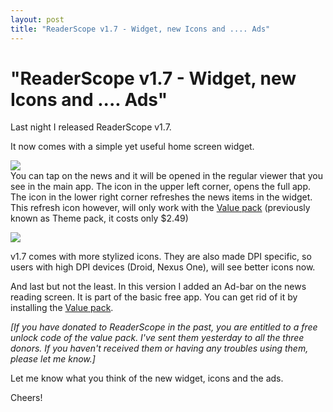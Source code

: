 ```yaml
---
layout: post
title: "ReaderScope v1.7 - Widget, new Icons and .... Ads"
---
```

"ReaderScope v1.7 - Widget, new Icons and .... Ads"
===
Last night I released ReaderScope v1.7\.  
  
It now comes with a simple yet useful home screen widget.  
  

[![](http://4.bp.blogspot.com/_W6UcJjyXr24/S2JWgVi-QyI/AAAAAAAADkU/lN-Ietuq1D0/s320/screenshot1.png)][0]  
You can tap on the news and it will be opened in the regular viewer that you see in the main app. The icon in the upper left corner, opens the full app. The icon in the lower right corner refreshes the news items in the widget. This refresh icon however, will only work with the [Value pack][1] (previously known as Theme pack, it costs only $2.49)  
  

[![](http://3.bp.blogspot.com/_W6UcJjyXr24/S2JWoKMqhCI/AAAAAAAADkc/zV9YPSnWHMg/s320/screenshot2.png)][2]  
  
v1.7 comes with more stylized icons. They are also made DPI specific, so users with high DPI devices (Droid, Nexus One), will see better icons now.  
  
  
  
And last but not the least. In this version I added an Ad-bar on the news reading screen. It is part of the basic free app. You can get rid of it by installing the [Value pack][1].  
  
_\[If you have donated to ReaderScope in the past, you are entitled to a free unlock code of the value pack. I've sent them yesterday to all the three donors. If you haven't received them or having any troubles using them, please let me know.\]_  
  
Let me know what you think of the new widget, icons and the ads.  
  
Cheers!

[0]: http://4.bp.blogspot.com/_W6UcJjyXr24/S2JWgVi-QyI/AAAAAAAADkU/lN-Ietuq1D0/s1600-h/screenshot1.png
[1]: http://market.altcanvas.com/readerscope
[2]: http://3.bp.blogspot.com/_W6UcJjyXr24/S2JWoKMqhCI/AAAAAAAADkc/zV9YPSnWHMg/s1600-h/screenshot2.png
